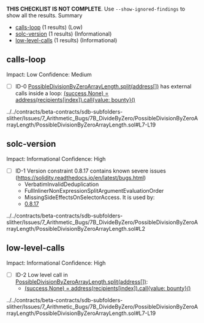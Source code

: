 **THIS CHECKLIST IS NOT COMPLETE**. Use `--show-ignored-findings` to show all the results.
Summary
 - [calls-loop](#calls-loop) (1 results) (Low)
 - [solc-version](#solc-version) (1 results) (Informational)
 - [low-level-calls](#low-level-calls) (1 results) (Informational)
## calls-loop
Impact: Low
Confidence: Medium
 - [ ] ID-0
[PossibleDivisionByZeroArrayLength.split(address[])](../../contracts/beta-contracts/sdb-subfolders-slither/Issues/7_Arithmetic_Bugs/7B_DivideByZero/PossibleDivisionByZeroArrayLength/PossibleDivisionByZeroArrayLength.sol#L7-L19) has external calls inside a loop: [(success,None) = address(recipients[index]).call{value: bounty}()](../../contracts/beta-contracts/sdb-subfolders-slither/Issues/7_Arithmetic_Bugs/7B_DivideByZero/PossibleDivisionByZeroArrayLength/PossibleDivisionByZeroArrayLength.sol#L14-L16)

../../contracts/beta-contracts/sdb-subfolders-slither/Issues/7_Arithmetic_Bugs/7B_DivideByZero/PossibleDivisionByZeroArrayLength/PossibleDivisionByZeroArrayLength.sol#L7-L19


## solc-version
Impact: Informational
Confidence: High
 - [ ] ID-1
Version constraint 0.8.17 contains known severe issues (https://solidity.readthedocs.io/en/latest/bugs.html)
	- VerbatimInvalidDeduplication
	- FullInlinerNonExpressionSplitArgumentEvaluationOrder
	- MissingSideEffectsOnSelectorAccess.
It is used by:
	- [0.8.17](../../contracts/beta-contracts/sdb-subfolders-slither/Issues/7_Arithmetic_Bugs/7B_DivideByZero/PossibleDivisionByZeroArrayLength/PossibleDivisionByZeroArrayLength.sol#L2)

../../contracts/beta-contracts/sdb-subfolders-slither/Issues/7_Arithmetic_Bugs/7B_DivideByZero/PossibleDivisionByZeroArrayLength/PossibleDivisionByZeroArrayLength.sol#L2


## low-level-calls
Impact: Informational
Confidence: High
 - [ ] ID-2
Low level call in [PossibleDivisionByZeroArrayLength.split(address[])](../../contracts/beta-contracts/sdb-subfolders-slither/Issues/7_Arithmetic_Bugs/7B_DivideByZero/PossibleDivisionByZeroArrayLength/PossibleDivisionByZeroArrayLength.sol#L7-L19):
	- [(success,None) = address(recipients[index]).call{value: bounty}()](../../contracts/beta-contracts/sdb-subfolders-slither/Issues/7_Arithmetic_Bugs/7B_DivideByZero/PossibleDivisionByZeroArrayLength/PossibleDivisionByZeroArrayLength.sol#L14-L16)

../../contracts/beta-contracts/sdb-subfolders-slither/Issues/7_Arithmetic_Bugs/7B_DivideByZero/PossibleDivisionByZeroArrayLength/PossibleDivisionByZeroArrayLength.sol#L7-L19


